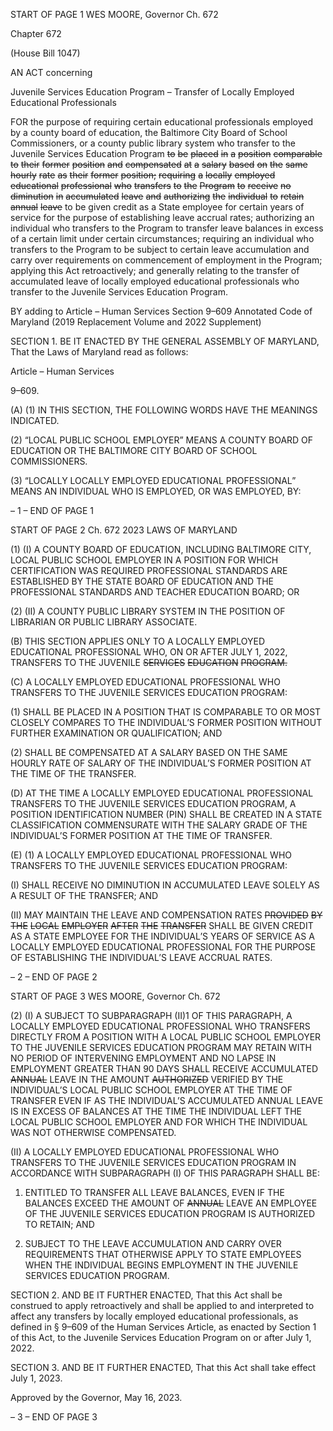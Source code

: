 START OF PAGE 1
WES MOORE, Governor Ch. 672

Chapter 672

(House Bill 1047)

AN ACT concerning

Juvenile Services Education Program – Transfer of Locally Employed
Educational Professionals

FOR the purpose of requiring certain educational professionals employed by a county board
of education, the Baltimore City Board of School Commissioners, or a county public
library system who transfer to the Juvenile Services Education Program ~~to~~ ~~be~~ ~~placed~~
~~in~~ ~~a~~ ~~position~~ ~~comparable~~ ~~to~~ ~~their~~ ~~former~~ ~~position~~ ~~and~~ ~~compensated~~ ~~at~~ ~~a~~ ~~salary~~ ~~based~~
~~on~~ ~~the~~ ~~same~~ ~~hourly~~ ~~rate~~ ~~as~~ ~~their~~ ~~former~~ ~~position;~~ ~~requiring~~ ~~a~~ ~~locally~~ ~~employed~~
~~educational~~ ~~professional~~ ~~who~~ ~~transfers~~ ~~to~~ ~~the~~ ~~Program~~ ~~to~~ ~~receive~~ ~~no~~ ~~diminution~~ ~~in~~
~~accumulated~~ ~~leave~~ ~~and~~ ~~authorizing~~ ~~the~~ ~~individual~~ ~~to~~ ~~retain~~ ~~annual~~ ~~leave~~ to be given
credit as a State employee for certain years of service for the purpose of establishing
leave accrual rates; authorizing an individual who transfers to the Program to
transfer leave balances in excess of a certain limit under certain circumstances;
requiring an individual who transfers to the Program to be subject to certain leave
accumulation and carry over requirements on commencement of employment in the
Program; applying this Act retroactively; and generally relating to the transfer of
accumulated leave of locally employed educational professionals who transfer to the
Juvenile Services Education Program.

BY adding to
Article – Human Services
Section 9–609
Annotated Code of Maryland
(2019 Replacement Volume and 2022 Supplement)

SECTION 1. BE IT ENACTED BY THE GENERAL ASSEMBLY OF MARYLAND,
That the Laws of Maryland read as follows:

Article – Human Services

9–609.

(A) (1) IN THIS SECTION, THE FOLLOWING WORDS HAVE THE MEANINGS
INDICATED.

(2) “LOCAL PUBLIC SCHOOL EMPLOYER” MEANS A COUNTY BOARD OF
EDUCATION OR THE BALTIMORE CITY BOARD OF SCHOOL COMMISSIONERS.

(3) “LOCALLY LOCALLY EMPLOYED EDUCATIONAL PROFESSIONAL”
MEANS AN INDIVIDUAL WHO IS EMPLOYED, OR WAS EMPLOYED, BY:

– 1 –
END OF PAGE 1

START OF PAGE 2
Ch. 672 2023 LAWS OF MARYLAND

(1) (I) A COUNTY BOARD OF EDUCATION, INCLUDING BALTIMORE
CITY, LOCAL PUBLIC SCHOOL EMPLOYER IN A POSITION FOR WHICH CERTIFICATION
WAS REQUIRED PROFESSIONAL STANDARDS ARE ESTABLISHED BY THE STATE
BOARD OF EDUCATION AND THE PROFESSIONAL STANDARDS AND TEACHER
EDUCATION BOARD; OR

(2) (II) A COUNTY PUBLIC LIBRARY SYSTEM IN THE POSITION OF
LIBRARIAN OR PUBLIC LIBRARY ASSOCIATE.

(B) THIS SECTION APPLIES ONLY TO A LOCALLY EMPLOYED EDUCATIONAL
PROFESSIONAL WHO, ON OR AFTER JULY 1, 2022, TRANSFERS TO THE JUVENILE
~~SERVICES~~ ~~EDUCATION~~ ~~PROGRAM.~~

(C) A LOCALLY EMPLOYED EDUCATIONAL PROFESSIONAL WHO TRANSFERS
TO THE JUVENILE SERVICES EDUCATION PROGRAM:

(1) SHALL BE PLACED IN A POSITION THAT IS COMPARABLE TO OR
MOST CLOSELY COMPARES TO THE INDIVIDUAL’S FORMER POSITION WITHOUT
FURTHER EXAMINATION OR QUALIFICATION; AND

(2) SHALL BE COMPENSATED AT A SALARY BASED ON THE SAME
HOURLY RATE OF SALARY OF THE INDIVIDUAL’S FORMER POSITION AT THE TIME OF
THE TRANSFER.

(D) AT THE TIME A LOCALLY EMPLOYED EDUCATIONAL PROFESSIONAL
TRANSFERS TO THE JUVENILE SERVICES EDUCATION PROGRAM, A POSITION
IDENTIFICATION NUMBER (PIN) SHALL BE CREATED IN A STATE CLASSIFICATION
COMMENSURATE WITH THE SALARY GRADE OF THE INDIVIDUAL’S FORMER
POSITION AT THE TIME OF TRANSFER.

(E) (1) A LOCALLY EMPLOYED EDUCATIONAL PROFESSIONAL WHO
TRANSFERS TO THE JUVENILE SERVICES EDUCATION PROGRAM:

(I) SHALL RECEIVE NO DIMINUTION IN ACCUMULATED LEAVE
SOLELY AS A RESULT OF THE TRANSFER; AND

(II) MAY MAINTAIN THE LEAVE AND COMPENSATION RATES
~~PROVIDED~~ ~~BY~~ ~~THE~~ ~~LOCAL~~ ~~EMPLOYER~~ ~~AFTER~~ ~~THE~~ ~~TRANSFER~~ SHALL BE GIVEN
CREDIT AS A STATE EMPLOYEE FOR THE INDIVIDUAL’S YEARS OF SERVICE AS A
LOCALLY EMPLOYED EDUCATIONAL PROFESSIONAL FOR THE PURPOSE OF
ESTABLISHING THE INDIVIDUAL’S LEAVE ACCRUAL RATES.

– 2 –
END OF PAGE 2

START OF PAGE 3
WES MOORE, Governor Ch. 672

(2) (I) A SUBJECT TO SUBPARAGRAPH (II)1 OF THIS PARAGRAPH,
A LOCALLY EMPLOYED EDUCATIONAL PROFESSIONAL WHO TRANSFERS DIRECTLY
FROM A POSITION WITH A LOCAL PUBLIC SCHOOL EMPLOYER TO THE JUVENILE
SERVICES EDUCATION PROGRAM MAY RETAIN WITH NO PERIOD OF INTERVENING
EMPLOYMENT AND NO LAPSE IN EMPLOYMENT GREATER THAN 90 DAYS SHALL
RECEIVE ACCUMULATED ~~ANNUAL~~ LEAVE IN THE AMOUNT ~~AUTHORIZED~~ VERIFIED BY
THE INDIVIDUAL’S LOCAL PUBLIC SCHOOL EMPLOYER AT THE TIME OF TRANSFER
EVEN IF AS THE INDIVIDUAL’S ACCUMULATED ANNUAL LEAVE IS IN EXCESS OF
BALANCES AT THE TIME THE INDIVIDUAL LEFT THE LOCAL PUBLIC SCHOOL
EMPLOYER AND FOR WHICH THE INDIVIDUAL WAS NOT OTHERWISE COMPENSATED.

(II) A LOCALLY EMPLOYED EDUCATIONAL PROFESSIONAL WHO
TRANSFERS TO THE JUVENILE SERVICES EDUCATION PROGRAM IN ACCORDANCE
WITH SUBPARAGRAPH (I) OF THIS PARAGRAPH SHALL BE:

1. ENTITLED TO TRANSFER ALL LEAVE BALANCES, EVEN
IF THE BALANCES EXCEED THE AMOUNT OF ~~ANNUAL~~ LEAVE AN EMPLOYEE OF THE
JUVENILE SERVICES EDUCATION PROGRAM IS AUTHORIZED TO RETAIN; AND

2. SUBJECT TO THE LEAVE ACCUMULATION AND CARRY
OVER REQUIREMENTS THAT OTHERWISE APPLY TO STATE EMPLOYEES WHEN THE
INDIVIDUAL BEGINS EMPLOYMENT IN THE JUVENILE SERVICES EDUCATION
PROGRAM.

SECTION 2. AND BE IT FURTHER ENACTED, That this Act shall be construed to
apply retroactively and shall be applied to and interpreted to affect any transfers by locally
employed educational professionals, as defined in § 9–609 of the Human Services Article,
as enacted by Section 1 of this Act, to the Juvenile Services Education Program on or after
July 1, 2022.

SECTION 3. AND BE IT FURTHER ENACTED, That this Act shall take effect July
1, 2023.

Approved by the Governor, May 16, 2023.

– 3 –
END OF PAGE 3